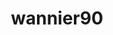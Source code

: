 ---
title: "wannier90"
layout: cache
categories: [package, v0.19]
meta: {"versions": ["3.1.0"], "compilers": ["gcc@=11.1.0", "oneapi@=2022.1.0"], "oss": ["ubuntu20.04"], "platforms": ["linux"], "targets": ["x86_64"], "stacks": ["e4s", "e4s-oneapi"], "num_specs": 2, "num_specs_by_stack": {"e4s": 1, "e4s-oneapi": 1}}
spec_details: [{"hash": "ok5lopqur64gmb54zbyeii5lg74lvy5t", "compiler": "gcc@=11.1.0", "versions": ["3.1.0"], "os": "ubuntu20.04", "platform": "linux", "target": "x86_64", "variants": ["build_system=makefile", "+shared"], "stacks": ["e4s"], "size": "-", "tarball": "https://binaries.spack.io/releases/v0.19/build_cache/linux-ubuntu20.04-x86_64/gcc-11.1.0/wannier90-3.1.0/linux-ubuntu20.04-x86_64-gcc-11.1.0-wannier90-3.1.0-ok5lopqur64gmb54zbyeii5lg74lvy5t.spack"}, {"hash": "itjelkdyqgsvix6wyhyf5vd32wsoor43", "compiler": "oneapi@=2022.1.0", "versions": ["3.1.0"], "os": "ubuntu20.04", "platform": "linux", "target": "x86_64", "variants": ["build_system=makefile", "+shared"], "stacks": ["e4s-oneapi"], "size": "-", "tarball": "https://binaries.spack.io/releases/v0.19/build_cache/linux-ubuntu20.04-x86_64/oneapi-2022.1.0/wannier90-3.1.0/linux-ubuntu20.04-x86_64-oneapi-2022.1.0-wannier90-3.1.0-itjelkdyqgsvix6wyhyf5vd32wsoor43.spack"}]
---